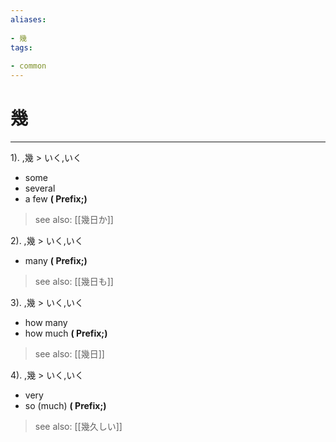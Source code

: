 ```yaml
---
aliases:
    
- 幾
tags:
    
- common
---
```


# 幾
---
1).
,幾 > いく,いく

- some
- several
- a few
**( Prefix;)**
> see also:  [[幾日か]]
            
2).
,幾 > いく,いく

- many
**( Prefix;)**
> see also:  [[幾日も]]
            
3).
,幾 > いく,いく

- how many
- how much
**( Prefix;)**
> see also:  [[幾日]]
            
4).
,幾 > いく,いく

- very
- so (much)
**( Prefix;)**
> see also:  [[幾久しい]]
            